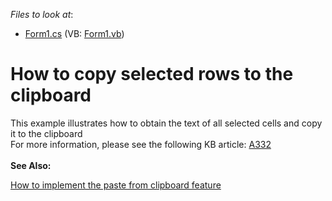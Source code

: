 <!-- default file list -->
*Files to look at*:

* [Form1.cs](./CS/Form1.cs) (VB: [Form1.vb](./VB/Form1.vb))
<!-- default file list end -->
# How to copy  selected rows to the clipboard


<p>This example illustrates how to obtain the text of all selected cells and copy it to the clipboard<br />
For more information, please see the following KB article: <a href="https://www.devexpress.com/Support/Center/p/A332">A332</a><u><br />
</u><br />
<strong>See Also:</strong></p><p><a href="https://www.devexpress.com/Support/Center/p/E5201">How to implement the paste from clipboard feature</a></p>

<br/>


